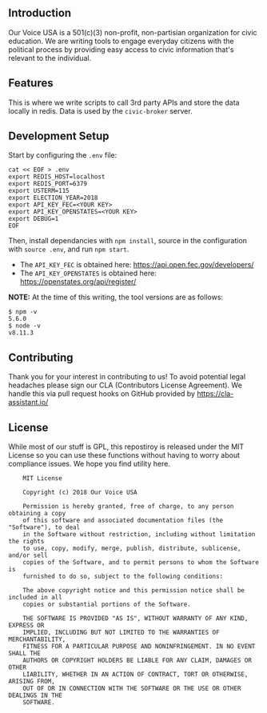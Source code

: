 ## Introduction

Our Voice USA is a 501(c)(3) non-profit, non-partisian organization for civic education. We are writing tools to engage everyday citizens with the political process by providing easy access to civic information that's relevant to the individual.

## Features

This is where we write scripts to call 3rd party APIs and store the data locally in redis. Data is used by the `civic-broker` server.

## Development Setup

Start by configuring the `.env` file:

    cat << EOF > .env
    export REDIS_HOST=localhost
    export REDIS_PORT=6379
    export USTERM=115
    export ELECTION_YEAR=2018
    export API_KEY_FEC=<YOUR KEY>
    export API_KEY_OPENSTATES=<YOUR KEY>
    export DEBUG=1
    EOF

Then, install dependancies with `npm install`, source in the configuration with `source .env`, and run `npm start`.

* The `API_KEY_FEC` is obtained here: https://api.open.fec.gov/developers/
* The `API_KEY_OPENSTATES` is obtained here: https://openstates.org/api/register/

**NOTE:** At the time of this writing, the tool versions are as follows:

    $ npm -v
    5.6.0
    $ node -v
    v8.11.3

## Contributing

Thank you for your interest in contributing to us! To avoid potential legal headaches please sign our CLA (Contributors License Agreement). We handle this via pull request hooks on GitHub provided by https://cla-assistant.io/

## License

While most of our stuff is GPL, this repostiroy is released under the MIT License so you can use these functions without having to worry about compliance issues. We hope you find utility here.

        MIT License

        Copyright (c) 2018 Our Voice USA

        Permission is hereby granted, free of charge, to any person obtaining a copy
        of this software and associated documentation files (the "Software"), to deal
        in the Software without restriction, including without limitation the rights
        to use, copy, modify, merge, publish, distribute, sublicense, and/or sell
        copies of the Software, and to permit persons to whom the Software is
        furnished to do so, subject to the following conditions:

        The above copyright notice and this permission notice shall be included in all
        copies or substantial portions of the Software.

        THE SOFTWARE IS PROVIDED "AS IS", WITHOUT WARRANTY OF ANY KIND, EXPRESS OR
        IMPLIED, INCLUDING BUT NOT LIMITED TO THE WARRANTIES OF MERCHANTABILITY,
        FITNESS FOR A PARTICULAR PURPOSE AND NONINFRINGEMENT. IN NO EVENT SHALL THE
        AUTHORS OR COPYRIGHT HOLDERS BE LIABLE FOR ANY CLAIM, DAMAGES OR OTHER
        LIABILITY, WHETHER IN AN ACTION OF CONTRACT, TORT OR OTHERWISE, ARISING FROM,
        OUT OF OR IN CONNECTION WITH THE SOFTWARE OR THE USE OR OTHER DEALINGS IN THE
        SOFTWARE.

